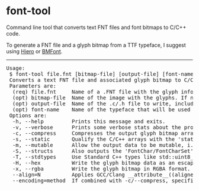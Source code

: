 
# font-tool

Command line tool that converts text FNT files and font bitmaps to C/C++ code.

To generate a FNT file and a glyph bitmap from a TTF typeface, I suggest using
[Hiero](https://github.com/libgdx/libgdx/wiki/Hiero) or [BMFont](http://www.angelcode.com/products/bmfont/).

----

<pre>
Usage:
 $ font-tool file.fnt [bitmap-file] [output-file] [font-name] [options]
 Converts a text FNT file and associated glyph bitmap to C/C++ code that can be embedded into an application.
 Parameters are:
  (req) file.fnt     Name of a .FNT file with the glyph info. The Hiero tool can be used to generate those from a TTF typeface.
  (opt) bitmap-file  Name of the image with the glyphs. If not provided, use the filename found inside the FNT file.
  (opt) output-file  Name of the .c/.h file to write, including extension. If not provided, use file.h.
  (opt) font-name    Name of the typeface that will be used to name the data arrays. If omitted, use the FNT file name.
 Options are:
  -h, --help         Prints this message and exits.
  -v, --verbose      Prints some verbose stats about the program execution.
  -c, --compress     Compresses the output glyph bitmap array with RLE encoding by default.
  -s, --static       Qualify the C/C++ arrays with the 'static' storage class.
  -m, --mutable      Allow the output data to be mutable, i.e. omit the 'const' qualifier.
  -S, --structs      Also outputs the 'FontChar/FontCharSet' structures at the beginning of the file.
  -T, --stdtypes     Use Standard C++ types like std::uint8_t and std::uint16_t in the output structs/arrays.
  -H, --hex          Write the glyph bitmap data as an escaped hexadecimal string. The default is an array of hexa unsigned bytes.
  -x, --rgba         Write the glyph bitmap in RGBA format. Default is 1-byte-per-pixel grayscale.
  --align=N          Applies GCC/Clang __attribute__((aligned(N))) extension to the output arrays.
  --encoding=method  If combined with -c/--compress, specifies the encoding to use. Methods are: rle,lzw,huff. Defaults to rle.
</pre>

